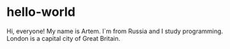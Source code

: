 # hello-world

Hi, everyone!
My name is Artem. I`m from Russia and I study programming.
London is a capital city of Great Britain.
